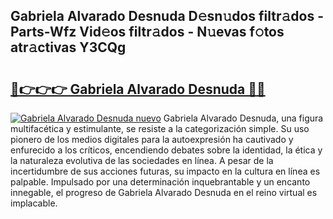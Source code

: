 ## Gabriela Alvarado Desnuda D𝚎sn𝚞dos filtr𝚊dos - Parts-Wfz Vid𝚎os filtr𝚊dos - N𝚞evas f𝚘tos atr𝚊ctivas Y3CQg

# <h2><a href="http://mb3pc1i.tromn.icu/?c=Gabriela+Alvarado+Desnuda">🔗👉👉👉 Gabriela Alvarado Desnuda 🔗🔗</a></h2>

[![Gabriela Alvarado Desnuda nuevo](https://i.imgur.com/pEAQMta.gif)](http://mb3pc1i.tromn.icu/?c=Gabriela+Alvarado+Desnuda)
Gabriela Alvarado Desnuda, una figura multifacética y estimulante, se resiste a la categorización simple. Su uso pionero de los medios digitales para la autoexpresión ha cautivado y enfurecido a los críticos, encendiendo debates sobre la identidad, la ética y la naturaleza evolutiva de las sociedades en línea. A pesar de la incertidumbre de sus acciones futuras, su impacto en la cultura en línea es palpable. Impulsado por una determinación inquebrantable y un encanto innegable, el progreso de Gabriela Alvarado Desnuda en el reino virtual es implacable.
